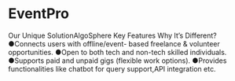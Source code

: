 # EventPro
Our Unique SolutionAlgoSphere Key Features Why It’s Different? ●Connects users with offline/event- based freelance &amp; volunteer opportunities. ●Open to both tech and non-tech skilled individuals. ●Supports paid and unpaid gigs (flexible work options). ●Provides functionalities like chatbot for query support,API integration etc. 
